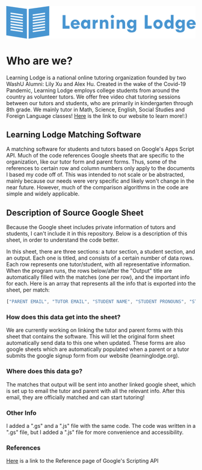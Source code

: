 ![alt text](https://github.com/shangold-will/LearningLodgeMatchingSoftware/raw/main/learninglodge_logo_blue.png "Learning Lodge Logo")
# Who are we?
Learning Lodge is a national online tutoring organization founded by two WashU Alumni: Lily Xu and Alex Hu. Created in the wake of the Covid-19 Pandemic, Learning Lodge employs college students from around the country as volunteer tutors. We offer free video chat tutoring sessions between our tutors and students, who are primarily in kindergarten through 8th grade. We mainly tutor in Math, Science, English, Social Studies and Foreign Language classes! [Here](https://www.learninglodge.org "Learning Lodge") is the link to our website to learn more!:)

## Learning Lodge Matching Software
A matching software for students and tutors based on Google's Apps Script API. Much of the code references Google sheets that are specific to the organization, like our tutor form and parent forms. Thus, some of the references to certain row and column numbers only apply to the documents I based my code off of. This was intended to not scale or be abstracted, mainly because our needs were very specific and likely won't change in the near future. However, much of the comparison algorithms in the code are simple and widely applicable.

## Description of Source Google Sheet
Because the Google sheet includes private information of tutors and students, I can't include it in this repository. Below is a description of this sheet, in order to understand the code better.

In this sheet, there are three sections: a tutor section, a student section, and an output. Each one is titled, and consists of a certain number of data rows. Each row represents one tutor/student, with all representative information. When the program runs, the rows below/after the "Output" title are automatically filled with the matches (one per row), and the important info for each. Here is an array that represents all the info that is exported into the sheet, per match:
```javascript
["PARENT EMAIL", "TUTOR EMAIL", "STUDENT NAME", "STUDENT PRONOUNS", "STUDENT GRADE", "PARENT COMMENTS", "TUTOR NAME", "TUTOR PRONOUNS", "TUTOR YEAR", "TUTOR SCHOOL", "TUTOR MAJOR", "SESSION LENGTH", "SESSIONS PER WEEK", "AVAILABILITY","STUDENT START DATE", "TUTOR START DATE", "STUDENT TIME ZONE", "TUTOR TIME ZONE"]
```
### How does this data get into the sheet?
We are currently working on linking the tutor and parent forms with this sheet that contains the software. This will let the original form sheet automatically send data to this one when updated. These forms are also google sheets which are automatically populated when a parent or a tutor submits the google signup form from our website (learninglodge.org).

### Where does this data go?
The matches that output will be sent into another linked google sheet, which is set up to email the tutor and parent with all the relevant info. After this email, they are officially matched and can start tutoring!

### Other Info
I added a ".gs" and a ".js" file with the same code. The code was written in a ".gs" file, but I added a ".js" file for more convenience and accessibility.

### References
[Here](https://developers.google.com/apps-script/reference "Google Apps Script API Reference Page") is a link to the Reference page of Google's Scripting API
